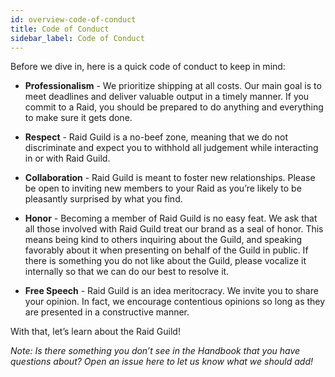 ```yaml
---
id: overview-code-of-conduct
title: Code of Conduct
sidebar_label: Code of Conduct
---
```


Before we dive in, here is a quick code of conduct to keep in mind:

  * **Professionalism** - We prioritize shipping at all costs. Our main goal is to meet deadlines and deliver valuable output in a timely manner. If you commit to a Raid, you should be prepared to do anything and everything to make sure it gets done.

  * **Respect** -  Raid Guild is a no-beef zone, meaning that we do not discriminate and expect you to withhold all judgement while interacting in or with Raid Guild.

  * **Collaboration** - Raid Guild is meant to foster new relationships. Please be open to inviting new members to your Raid as you’re likely to be pleasantly surprised by what you find.

  * **Honor** - Becoming a member of Raid Guild is no easy feat. We ask that all those involved with Raid Guild treat our brand as a seal of honor. This means being kind to others inquiring about the Guild, and speaking favorably about it when presenting on behalf of the Guild in public. If there is something you do not like about the Guild, please vocalize it internally so that we can do our best to resolve it.

  * **Free Speech** - Raid Guild is an idea meritocracy. We invite you to share your opinion. In fact, we encourage contentious opinions so long as they are presented in a constructive manner.


With that, let’s learn about the Raid Guild!

_Note: Is there something you don’t see in the Handbook that you have questions about? Open an issue here to let us know what we should add!_
